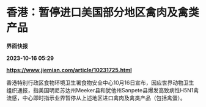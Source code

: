 # 香港：暂停进口美国部分地区禽肉及禽类产品
**界面快报**

**2023-10-16 05:29**

**https://www.jiemian.com/article/10231725.html**

香港特别行政区食物环境卫生署食物安全中心10月16日宣布，因应世界动物卫生组织通报，指美国明尼苏达州Meeker县和犹他州Sanpete县爆发高致病性H5N1禽流感，中心即时指示业界暂停从上述地区进口禽肉及禽类产品（包括禽蛋）。